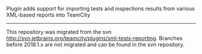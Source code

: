 Plugin adds support for importing tests and inspections results from various XML-based reports into TeamCity
___
This repository was migrated from the svn http://svn.jetbrains.org/teamcity/plugins/xml-tests-reporting.
Branches before 2018.1.x are not migrated and can be found in the svn repository.
